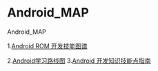 # Android_MAP
Android_MAP

1.<a href="https://github.com/pengweiqiang/Android_MAP/blob/master/851999-bf1918a536f39402.png">Android ROM 开发技能图谱</a>

2.<a href="https://github.com/pengweiqiang/Android_MAP/blob/master/Android%E5%AD%A6%E4%B9%A0%E8%B7%AF%E7%BA%BF%E5%9B%BE.jpg">Android学习路线图</a>
3.<a href="https://github.com/pengweiqiang/Android_MAP/blob/master/Android%20%E5%BC%80%E5%8F%91%E7%9F%A5%E8%AF%86%E6%8A%80%E8%83%BD%E7%82%B9%E6%8C%87%E5%8D%97.pdf">Android 开发知识技能点指南</a>
